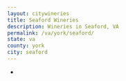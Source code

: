 ```yaml
---
layout: citywineries
title: Seaford Wineries
description: Wineries in Seaford, VA
permalink: /va/york/seaford/
state: va
county: york
city: seaford
---
```

-
